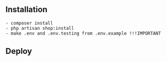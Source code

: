 ## Installation

    - composer install
    - php artisan shop:install
    - make .env and .env.testing from .env.example !!!IMPORTANT

## Deploy
